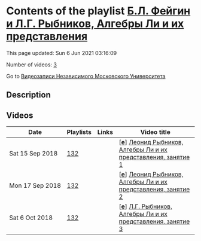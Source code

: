 # Contents of the playlist [Б.Л. Фейгин и Л.Г. Рыбников, Алгебры Ли и их представления](https://www.youtube.com/playlist?list=PLp9ABVh6_x4HTbUlQ3XDCaNT1k28HcCbI)

This page updated: Sun 6 Jun 2021 03:16:09

Number of videos: [3](#videos)

Go to [Видеозаписи Независимого Московского Университета](../README.md)

## Description



## Videos

|Date|Playlists|Links|Video title|
|---|---|---|---|
| Sat&nbsp;15&nbsp;Sep&nbsp;2018 | [132](../playlists/132 "Б.Л. Фейгин и Л.Г. Рыбников, Алгебры Ли и их представления") |  | [[**e**](https://studio.youtube.com/video/MNnk-tPsl_s/edit "Edit")] [Леонид Рыбников, Алгебры Ли и их представления, занятие 1](https://www.youtube.com/watch?v=MNnk-tPsl_s&list=PLp9ABVh6_x4HTbUlQ3XDCaNT1k28HcCbI "Спецкурс НМУ, 3 сентября 2018 года") |
| Mon&nbsp;17&nbsp;Sep&nbsp;2018 | [132](../playlists/132 "Б.Л. Фейгин и Л.Г. Рыбников, Алгебры Ли и их представления") |  | [[**e**](https://studio.youtube.com/video/p6f1g4M53tc/edit "Edit")] [Леонид Рыбников, Алгебры Ли и их представления, занятие 2](https://www.youtube.com/watch?v=p6f1g4M53tc&list=PLp9ABVh6_x4HTbUlQ3XDCaNT1k28HcCbI "Спецкурс НМУ, 10 сентября 2018 года") |
| Sat&nbsp;6&nbsp;Oct&nbsp;2018 | [132](../playlists/132 "Б.Л. Фейгин и Л.Г. Рыбников, Алгебры Ли и их представления") |  | [[**e**](https://studio.youtube.com/video/5PGQAuTbDjI/edit "Edit")] [Л.Г. Рыбников, Алгебры Ли и их представления, занятие 3](https://www.youtube.com/watch?v=5PGQAuTbDjI&list=PLp9ABVh6_x4HTbUlQ3XDCaNT1k28HcCbI "Описание") |
